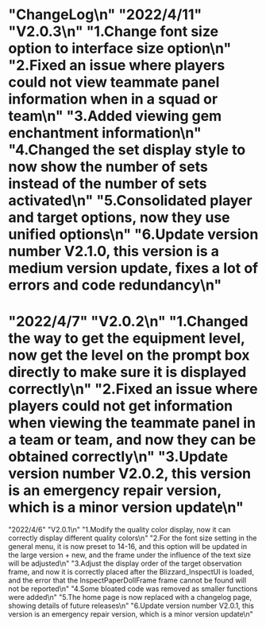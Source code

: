 "ChangeLog\n"
"2022/4/11"  "V2.0.3\n"
"1.Change font size option to interface size option\n"
"2.Fixed an issue where players could not view teammate panel information when in a squad or team\n"
"3.Added viewing gem enchantment information\n"
"4.Changed the set display style to now show the number of sets instead of the number of sets activated\n"
"5.Consolidated player and target options, now they use unified options\n"
"6.Update version number V2.1.0, this version is a medium version update, fixes a lot of errors and code redundancy\n"
=================================================================
"2022/4/7"  "V2.0.2\n"
"1.Changed the way to get the equipment level, now get the level on the prompt box directly to make sure it is displayed correctly\n"
"2.Fixed an issue where players could not get information when viewing the teammate panel in a team or team, and now they can be obtained correctly\n"
"3.Update version number V2.0.2, this version is an emergency repair version, which is a minor version update\n"
=================================================================

"2022/4/6" "V2.0.1\n"
"1.Modify the quality color display, now it can correctly display different quality colors\n"
"2.For the font size setting in the general menu, it is now preset to 14-16, and this option will be updated in the large version + new, and the frame under the influence of the text size will be adjusted\n"
"3.Adjust the display order of the target observation frame, and now it is correctly placed after the Blizzard_InspectUI is loaded, and the error that the InspectPaperDollFrame frame cannot be found will not be reported\n"
"4.Some bloated code was removed as smaller functions were added\n"
"5.The home page is now replaced with a changelog page, showing details of future releases\n"
"6.Update version number V2.0.1, this version is an emergency repair version, which is a minor version update\n"